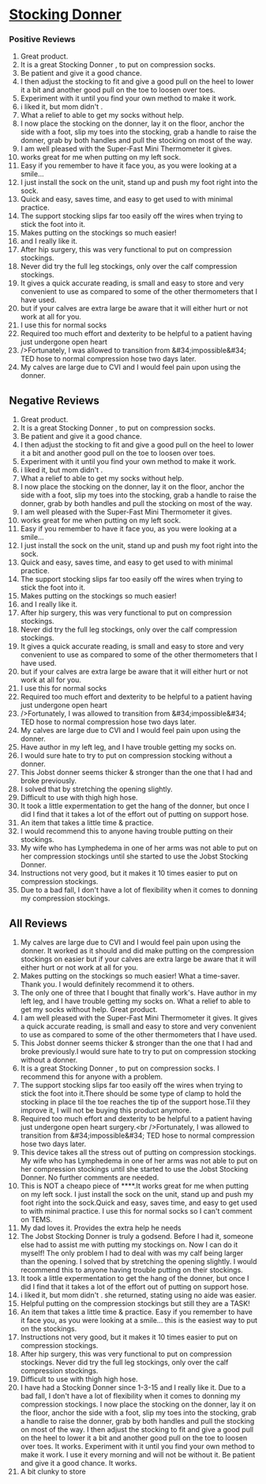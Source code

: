 # [Stocking Donner](https://products.checkmycream.com/products/Stocking-Donner.html)

### Positive Reviews

<ol>
      <li>Great product.</li>
      <li>It is a great Stocking Donner , to put on compression socks.</li>
      <li>Be patient and give it a good chance.  </li>
      <li>I then adjust the stocking to fit and give a good pull on the heel to lower it a bit and another good pull on the toe to loosen over toes.  </li>
      <li>Experiment with it until you find your own method to make it work.  </li>
      <li>i liked it, but mom didn&#x27;t .</li>
      <li>What a relief to able to get my socks without help.</li>
      <li>I now place the stocking on the donner, lay it on the floor, anchor the side with a foot, slip my toes into the stocking, grab a handle to raise the donner, grab by both handles and pull the stocking on most of the way.  </li>
      <li>I am well pleased with the Super-Fast Mini Thermometer it gives.  </li>
      <li>works great for me when putting on my left sock.</li>
      <li>Easy if you remember to have it face you, as you were looking at a smile...</li>
      <li>I just install the sock on the unit, stand up and push my foot right into the sock.</li>
      <li>Quick and easy, saves time, and easy to get used to with minimal practice.</li>
      <li>The support stocking slips far too easily off the wires when trying to stick the foot into it.</li>
      <li>Makes putting on the stockings so much easier!  </li>
      <li>and I really like it.  </li>
      <li>After hip surgery, this was very functional to put on compression stockings.  </li>
      <li>Never did try the full leg stockings, only over the calf compression stockings.</li>
      <li>It gives a quick accurate reading, is small and easy to store and very convenient to use as compared to some of the other thermometers that I have used.</li>
      <li>but if your calves are extra large be aware that it will either hurt or not work at all for you.</li>
      <li>I use this for normal socks</li>
      <li>Required too much effort and dexterity to be helpful to a patient having just undergone open heart</li>
      <li>/&gt;Fortunately, I was allowed to transition from &amp;#34;impossible&amp;#34; TED hose to normal compression hose two days later.</li>
      <li>My calves are  large due to CVI and I would feel pain upon using the donner.</li>
</ol>


<h2>Negative Reviews</h2>
<ol>
<li> Great product.</li>
<li> It is a great Stocking Donner , to put on compression socks.</li>
<li> Be patient and give it a good chance.  </li>
<li> I then adjust the stocking to fit and give a good pull on the heel to lower it a bit and another good pull on the toe to loosen over toes.  </li>
<li> Experiment with it until you find your own method to make it work.  </li>
<li> i liked it, but mom didn&#x27;t .</li>
<li> What a relief to able to get my socks without help.</li>
<li> I now place the stocking on the donner, lay it on the floor, anchor the side with a foot, slip my toes into the stocking, grab a handle to raise the donner, grab by both handles and pull the stocking on most of the way.  </li>
<li> I am well pleased with the Super-Fast Mini Thermometer it gives.  </li>
<li> works great for me when putting on my left sock.</li>
<li> Easy if you remember to have it face you, as you were looking at a smile...</li>
<li> I just install the sock on the unit, stand up and push my foot right into the sock.</li>
<li> Quick and easy, saves time, and easy to get used to with minimal practice.</li>
<li> The support stocking slips far too easily off the wires when trying to stick the foot into it.</li>
<li> Makes putting on the stockings so much easier!  </li>
<li> and I really like it.  </li>
<li> After hip surgery, this was very functional to put on compression stockings.  </li>
<li> Never did try the full leg stockings, only over the calf compression stockings.</li>
<li> It gives a quick accurate reading, is small and easy to store and very convenient to use as compared to some of the other thermometers that I have used.</li>
<li> but if your calves are extra large be aware that it will either hurt or not work at all for you.</li>
<li> I use this for normal socks</li>
<li> Required too much effort and dexterity to be helpful to a patient having just undergone open heart</li>
<li> /&gt;Fortunately, I was allowed to transition from &amp;#34;impossible&amp;#34; TED hose to normal compression hose two days later.</li>
<li> My calves are  large due to CVI and I would feel pain upon using the donner.</li>
<li> Have author in my left leg, and I have trouble getting my socks on.</li>
<li> I would sure hate to try to put on compression stocking without a donner.</li>
<li> This Jobst donner seems thicker &amp; stronger than the one that I had and broke previously.</li>
<li> I solved that by stretching the opening slightly.</li>
<li> Difficult to use with thigh high hose.</li>
<li> It took a little expermentation to get the hang of the donner, but once I did I find that it takes a lot of the effort out of putting on support hose.</li>
<li> An item that takes a little time &amp; practice.  </li>
<li> I would recommend this to anyone having trouble putting on their stockings.</li>
<li> My wife who has Lymphedema in one of her arms was not able to put on her compression stockings until she started to use the Jobst Stocking Donner.  </li>
<li> Instructions not very good, but it makes it 10 times easier to put on compression stockings.</li>
<li> Due to a bad fall, I don&#x27;t have a lot of flexibility when it comes to donning my compression stockings.  </li>
</ol>

<h2>All Reviews</h2>

<ol>
    <li> My calves are  large due to CVI and I would feel pain upon using the donner. It worked as it should and did make putting on the compression stockings on easier but if your calves are extra large be aware that it will either hurt or not work at all for you.</li>
    <li> Makes putting on the stockings so much easier!  What a time-saver.  Thank you.  I would definitely recommend it to others.</li>
    <li> The only one of three that I bought that finally work&#x27;s. Have author in my left leg, and I have trouble getting my socks on. What a relief to able to get my socks without help. Great product.</li>
    <li> I am well pleased with the Super-Fast Mini Thermometer it gives.  It gives a quick accurate reading, is small and easy to store and very convenient to use as compared to some of the other thermometers that I have used.</li>
    <li> This Jobst donner seems thicker &amp; stronger than the one that I had and broke previously.I would sure hate to try to put on compression stocking without a donner.</li>
    <li> It is a great Stocking Donner , to put on compression socks. I recommend this for anyone with a problem.</li>
    <li> The support stocking slips far too easily off the wires when trying to stick the foot into it.There should be some type of clamp to hold the stocking in place til the toe reaches the tip of the support hose.Til they improve it, I will not be buying this product anymore.</li>
    <li> Required too much effort and dexterity to be helpful to a patient having just undergone open heart surgery.&lt;br /&gt;Fortunately, I was allowed to transition from &amp;#34;impossible&amp;#34; TED hose to normal compression hose two days later.</li>
    <li> This device takes all the stress out of putting on compression stockings.  My wife who has Lymphedema in one of her arms was not able to put on her compression stockings until she started to use the Jobst Stocking Donner.  No further comments are needed.</li>
    <li> This is NOT a cheapo piece of ****.It works great for me when putting on my left sock. I just install the sock on the unit, stand up and push my foot right into the sock.Quick and easy, saves time, and easy to get used to with minimal practice. I use this for normal socks so I can&#x27;t comment on TEMS.</li>
    <li> My dad loves it. Provides the extra help he needs</li>
    <li> The Jobst Stocking Donner is truly a godsend. Before I had it, someone else had to assist me with putting my stockings on. Now I can do it myself! The only problem I had to deal with was my calf being larger than the opening. I solved that by stretching the opening slightly. I would recommend this to anyone having trouble putting on their stockings.</li>
    <li> It took a little expermentation to get the hang of the donner, but once I did I find that it takes a lot of the effort out of putting on support hose.</li>
    <li> i liked it, but mom didn&#x27;t . she returned, stating using no aide was easier.</li>
    <li> Helpful putting on the compression stockings but still they are a TASK!</li>
    <li> An item that takes a little time &amp; practice.  Easy if you remember to have it face you, as you were looking at a smile... this is the easiest way to put on the stockings.</li>
    <li> Instructions not very good, but it makes it 10 times easier to put on compression stockings.</li>
    <li> After hip surgery, this was very functional to put on compression stockings.  Never did try the full leg stockings, only over the calf compression stockings.</li>
    <li> Difficult to use with thigh high hose.</li>
    <li> I have had a Stocking Donner since 1-3-15 and I really like it.  Due to a bad fall, I don&#x27;t have a lot of flexibility when it comes to donning my compression stockings.  I now place the stocking on the donner, lay it on the floor, anchor the side with a foot, slip my toes into the stocking, grab a handle to raise the donner, grab by both handles and pull the stocking on most of the way.  I then adjust the stocking to fit and give a good pull on the heel to lower it a bit and another good pull on the toe to loosen over toes.  It works.  Experiment with it until you find your own method to make it work.  I use it every morning and will not be without it.  Be patient and give it a good chance.  It works.</li>
    <li> A bit clunky to store</li>
</ol>




